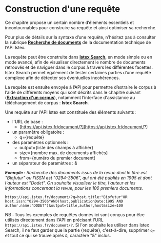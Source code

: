 # Construction d'une requête

Ce chapitre propose un certain nombre d’éléments essentiels et incontournables pour construire sa requête et ainsi optimiser sa recherche.

Pour plus de détails sur la syntaxe d’une requête, n’hésitez pas à consulter la rubrique [**Recherche de documents**](../../api/search/) de la documentation technique de l’API Istex.

La requête peut être construite dans [**Istex Search**](https://search.istex.fr), en mode simple ou en mode avancé, afin de visualiser directement le nombre de documents retrouvés et de naviguer dans le corpus à travers les différentes facettes. Istex Search permet également de tester certaines parties d’une requête complexe afin de détecter ses éventuelles incohérences.

La requête est ensuite envoyée à l’API pour permettre d’extraire le corpus à l’aide de différents moyens qui sont décrits dans le chapitre suivant ([**Extraction d'un corpus**](../extraction/)), notamment l’interface d'assistance au téléchargement de corpus : **Istex Search**.

Une requête sur l'API Istex est constituée des éléments suivants :

* l'URL de base :&#x20;
  * [https://api.istex.fr/document/?](https://api.istex.fr/document/?)
* un paramètre obligatoire :&#x20;
  * q={requête}
* des paramètres optionnels :&#x20;
  * output={liste des champs à afficher}
  * size={nombre max. de documents affichés}
  * from={numéro du premier document}
* un séparateur de paramètres : &

_**Exemple**_ : _Recherche des documents issus de la revue dont le titre est "Biofutur" ou l'ISSN est "0294-3506", qui ont été publiés en 1995 et dont l'auteur est "Dodet". On souhaite visualiser le titre, l'auteur et les informations concernant la revue, pour les 100 premiers documents._

`https://api.istex.fr/document/?q=host.title:"Biofutur"OR host.issn:"0294-3506"AND(host.publicationDate:1995 AND author.name:"DODET")&output=title,author,host&size=100`



NB : Tous les exemples de requêtes donnés ici sont conçus pour être utilisés directement dans l'API en précisant l'URL `https://api.istex.fr/document/?`. Si l'on souhaite les utiliser dans Istex Search, il ne faut garder que la partie {requête}, c'est-à-dire, supprimer `q=` et tout ce qui se trouve après `&`, caractère "&" inclus.

